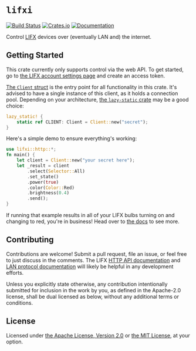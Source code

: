 # `lifxi`

[![Build Status](https://travis-ci.com/Aehmlo/lifxi.svg?branch=master)](https://travis-ci.com/Aehmlo/lifxi) [![Crates.io](https://img.shields.io/crates/v/lifxi.svg)](https://crates.io/crates/lifxi) [![Documentation](https://docs.rs/lifxi/badge.svg)](https://docs.rs/lifxi)

Control [LIFX](https://lifx.com) devices over (eventually LAN and) the internet.

## Getting Started

This crate currently only supports control via the web API. To get started, go to [the LIFX account settings page](https://cloud.lifx.com/settings) and create an access token.

[The `Client` struct](https://docs.rs/lifxi/*/lifxi/http/struct.Client.html) is the entry point for all functionality in this crate. It's advised to have a single instance of this client, as it holds a connection pool. Depending on your architecture, [the `lazy-static` crate](https://docs.rs/lazy_static) may be a good choice:

```rust
lazy_static! {
    static ref CLIENT: Client = Client::new("secret");
}
```

Here's a simple demo to ensure everything's working:

```rust
use lifxi::http::*;
fn main() {
    let client = Client::new("your secret here");
    let _result = client
        .select(Selector::All)
        .set_state()
        .power(true)
        .color(Color::Red)
        .brightness(0.4)
        .send();
}
```

If running that example results in all of your LIFX bulbs turning on and changing to red, you're in business! Head over to [the docs](https://docs.rs/lifxi) to see more.

## Contributing

Contributions are welcome! Submit a pull request, file an issue, or feel free to just discuss in the comments. The LIFX [HTTP API documentation](https://api.developer.lifx.com) and [LAN protocol documentation](https://lan.developer.lifx.com/) will likely be helpful in any development efforts.

Unless you explicitly state otherwise, any contribution intentionally submitted for inclusion in the work by you, as defined in the Apache-2.0 license, shall be dual licensed as below, without any additional terms or conditions.

## License

Licensed under [the Apache License, Version 2.0](https://opensource.org/licenses/Apache-2.0) or [the MIT License](https://opensource.org/licenses/MIT), at your
option.